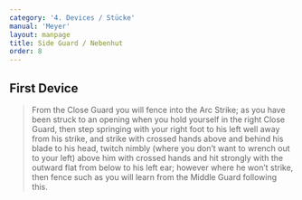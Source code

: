 ```yaml
---
category: '4. Devices / Stücke'
manual: 'Meyer'
layout: manpage
title: Side Guard / Nebenhut
order: 8
---
```


## First Device

> From the Close Guard you will fence into the Arc Strike; as you have been struck to an opening when you hold yourself in the right Close Guard, then step springing with your right foot to his left well away from his strike, and strike with crossed hands above and behind his blade to his head, twitch nimbly (where you don’t want to wrench out to your left) above him with crossed hands and hit strongly with the outward flat from below to his left ear; however where he won’t strike, then fence such as you will learn from the Middle Guard following this.